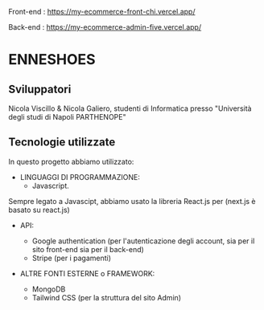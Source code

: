 Front-end : https://my-ecommerce-front-chi.vercel.app/

Back-end : https://my-ecommerce-admin-five.vercel.app/
# ENNESHOES


## Sviluppatori
Nicola Viscillo & Nicola Galiero, studenti di Informatica presso "Università degli studi di Napoli PARTHENOPE"

## Tecnologie utilizzate
In questo progetto abbiamo utilizzato:
- LINGUAGGI DI PROGRAMMAZIONE:
  * Javascript.

Sempre legato a Javascipt, abbiamo usato la libreria React.js per 
    (next.js è basato su react.js)
  
  
- API:
  * Google authentication (per l'autenticazione degli account, sia per il sito front-end sia per il back-end)
  * Stripe (per i pagamenti)

  
- ALTRE FONTI ESTERNE o FRAMEWORK:
  * MongoDB
  * Tailwind CSS (per la struttura del sito Admin)
